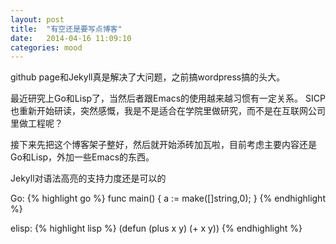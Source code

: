 ```yaml
---
layout: post
title:  "有空还是要写点博客"
date:   2014-04-16 11:09:10
categories: mood
---
```


github page和Jekyll真是解决了大问题，之前搞wordpress搞的头大。

最近研究上Go和Lisp了，当然后者跟Emacs的使用越来越习惯有一定关系。
SICP也重新开始研读，突然感慨，我是不是适合在学院里做研究，而不是在互联网公司里做工程呢？

接下来先把这个博客架子整好，然后就开始添砖加瓦啦，目前考虑主要内容还是Go和Lisp，外加一些Emacs的东西。

Jekyll对语法高亮的支持力度还是可以的

Go:
{% highlight go %}
func main() {
     a := make([]string,0);
}
{% endhighlight %}

elisp:
{% highlight lisp %}
(defun (plus x y) 
           (+ x y))
{% endhighlight %}



